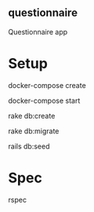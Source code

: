 ## questionnaire

Questionnaire app

# Setup

docker-compose create

docker-compose start

rake db:create

rake db:migrate

rails db:seed

# Spec

rspec